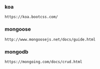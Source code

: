 ### koa
    https://koa.bootcss.com/
### mongoose
    http://www.mongoosejs.net/docs/guide.html
### mongodb
    https://mongoing.com/docs/crud.html